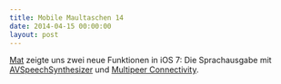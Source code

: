 ```yaml
---
title: Mobile Maultaschen 14
date: 2014-04-15 00:00:00
layout: post
---
```

<a href="https://twitter.com/ranterle" target="ranterle">Mat</a> zeigte uns zwei neue Funktionen in iOS 7: Die Sprachausgabe mit <a hreF="https://developer.apple.com/library/ios/documentation/AVFoundation/Reference/AVSpeechSynthesizer_Ref/Reference/Reference.html#//apple_ref/doc/uid/TP40013447" target="avspeechsynthesizer">AVSpeechSynthesizer</a> und <a href="http://nshipster.com/multipeer-connectivity/" target="multipeerconnectivity">Multipeer Connectivity</a>.
